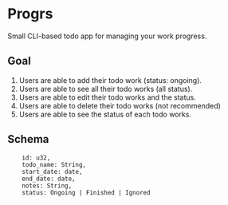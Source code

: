 # Progrs

Small CLI-based todo app for managing your work progress.

## Goal
1. Users are able to add their todo work (status: ongoing).
2. Users are able to see all their todo works (all status).
3. Users are able to edit their todo works and the status.
4. Users are able to delete their todo works (not recommended)
5. Users are able to see the status of each todo works.

## Schema
```
    id: u32,
    todo_name: String,
    start_date: date,
    end_date: date,
    notes: String,
    status: Ongoing | Finished | Ignored
```
